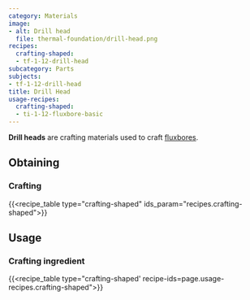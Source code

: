 ```yaml
---
category: Materials
image:
- alt: Drill head
  file: thermal-foundation/drill-head.png
recipes:
  crafting-shaped:
  - tf-1-12-drill-head
subcategory: Parts
subjects:
- tf-1-12-drill-head
title: Drill Head
usage-recipes:
  crafting-shaped:
  - ti-1-12-fluxbore-basic
---
```


**Drill heads** are crafting materials used to craft
[fluxbores](../../thermal-innovation/fluxbore/).


Obtaining
---------

### Crafting
{{<recipe_table type="crafting-shaped" ids_param="recipes.crafting-shaped">}}


Usage
-----

### Crafting ingredient
{{<recipe_table type="crafting-shaped' recipe-ids=page.usage-recipes.crafting-shaped">}}
